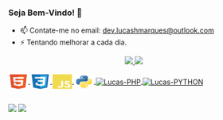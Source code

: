 ### Seja Bem-Vindo! 👋

- 📫 Contate-me no email: dev.lucashmarques@outlook.com
- ⚡ Tentando melhorar a cada dia.

<div align="center">
  <a href="https://github.com/LukasHMarques">
  <img height="180em" src="https://github-readme-stats.vercel.app/api?username=LukasHMarques&show_icons=true&theme=vision-friendly-dark&include_all_commits=true&count_private=true"/>
  <img height="180em" src="https://github-readme-stats.vercel.app/api/top-langs/?username=LukasHMarques&layout=compact&langs_count=7&theme=vision-friendly-dark"/>
</div>
  
 <div style="display: inline_block"><br>
  <img align="center" alt="Lucas-HTML" height="30" width="40" src="https://raw.githubusercontent.com/devicons/devicon/master/icons/html5/html5-original.svg">
  <img align="center" alt="Lucas-CSS" height="30" width="40" src="https://raw.githubusercontent.com/devicons/devicon/master/icons/css3/css3-original.svg">
  <img align="center" alt="Lucas-JS" height="30" width="40" src="https://raw.githubusercontent.com/devicons/devicon/master/icons/javascript/javascript-plain.svg">
  <img align="center" alt="Lucas-PYTHON" height="30" width="40" src="https://raw.githubusercontent.com/devicons/devicon/master/icons/python/python-original.svg">
  <img align="center" alt="Lucas-PHP" height="40" width="50"  src="https://cdn.jsdelivr.net/gh/devicons/devicon/icons/php/php-original.svg" />
  <img align="center" alt="Lucas-PYTHON" height="50" width="50" src="https://cdn.jsdelivr.net/gh/devicons/devicon/icons/mysql/mysql-original-wordmark.svg" />
 </div>
   
  ##
 
 <div> 
  <a href = "mailto:dev.lucashmarques@outlook.com"><img src="https://img.shields.io/badge/-Gmail-%23333?style=for-the-badge&logo=gmail&logoColor=white" target="_blank"></a>
  <a href="https://www.linkedin.com/in/devlucashmarques" target="_blank"><img src="https://img.shields.io/badge/-LinkedIn-%230077B5?style=for-the-badge&logo=linkedin&logoColor=white" target="_blank"></a> 
 </div>
